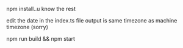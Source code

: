 npm install..u know the rest

edit the date in the index.ts file
output is same timezone as machine timezone (sorry)

npm run build && npm start
